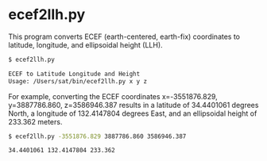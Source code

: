 # ecef2llh.py

This program converts ECEF (earth-centered, earth-fix) coordinates to latitude, longitude, and ellipsoidal height (LLH).

```bash
$ ecef2llh.py

ECEF to Latitude Longitude and Height
Usage: /Users/sat/bin/ecef2llh.py x y z
```

For example, converting the ECEF coordinates x=-3551876.829, y=3887786.860, z=3586946.387 results in a latitude of 34.4401061 degrees North, a longitude of 132.4147804 degrees East, and an ellipsoidal height of 233.362 meters.

```bash
$ ecef2llh.py -3551876.829 3887786.860 3586946.387

34.4401061 132.4147804 233.362
```
